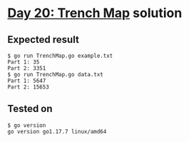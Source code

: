 # [Day 20: Trench Map](https://adventofcode.com/2021/day/20) solution

## Expected result

```
$ go run TrenchMap.go example.txt
Part 1: 35
Part 2: 3351
$ go run TrenchMap.go data.txt
Part 1: 5647
Part 2: 15653
```

## Tested on

```
$ go version
go version go1.17.7 linux/amd64
```
